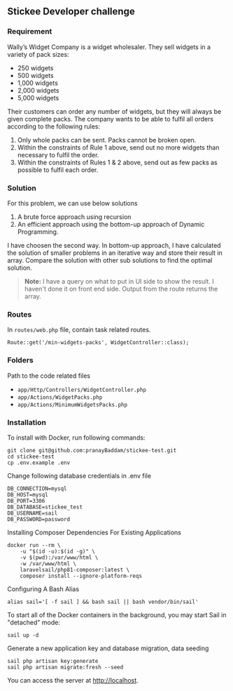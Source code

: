 
## Stickee Developer challenge
### Requirement
Wally’s Widget Company is a widget wholesaler. They sell widgets in a variety of pack sizes:

- 250 widgets
- 500 widgets
- 1,000 widgets
- 2,000 widgets
- 5,000 widgets

Their customers can order any number of widgets, but they will always be given complete packs.
The company wants to be able to fulfil all orders according to the following rules:
1. Only whole packs can be sent. Packs cannot be broken open.
2. Within the constraints of Rule 1 above, send out no more widgets than necessary to fulfil
   the order.
3. Within the constraints of Rules 1 & 2 above, send out as few packs as possible to fulfil each
   order.

### Solution
For this problem, we can use below solutions
1. A brute force approach using recursion
2. An efficient approach using the bottom-up approach of Dynamic Programming.

I have choosen the second way. In bottom-up approach, I have calculated the solution of smaller problems in an iterative way and store their result in array. Compare the solution with other sub solutions to find the optimal solution.

> **Note:** I have a query on what to put in UI side to show the result. I haven't done it on front end side. Output from the route returns the array.
### Routes
In ```routes/web.php``` file, contain task related routes.
``` 
Route::get('/min-widgets-packs', WidgetController::class);
```

### Folders
Path to the code related files
- `app/Http/Controllers/WidgetController.php`
- `app/Actions/WidgetPacks.php`
- `app/Actions/MinimumWidgetsPacks.php`

### Installation
To install with Docker, run following commands:

```
git clone git@github.com:pranayBaddam/stickee-test.git
cd stickee-test
cp .env.example .env
```
Change following database credentials in .env file
```
DB_CONNECTION=mysql
DB_HOST=mysql
DB_PORT=3306
DB_DATABASE=stickee_test
DB_USERNAME=sail
DB_PASSWORD=password
```

Installing Composer Dependencies For Existing Applications
```
docker run --rm \
    -u "$(id -u):$(id -g)" \
    -v $(pwd):/var/www/html \
    -w /var/www/html \
    laravelsail/php81-composer:latest \
    composer install --ignore-platform-reqs
```
Configuring A Bash Alias
``` 
alias sail='[ -f sail ] && bash sail || bash vendor/bin/sail'

``` 
To start all of the Docker containers in the background, you may start Sail in "detached" mode:
``` 
sail up -d
``` 

Generate a new application key and database migration, data seeding
``` 
sail php artisan key:generate
sail php artisan migrate:fresh --seed
```
You can access the server at [http://localhost](http://localhost).
